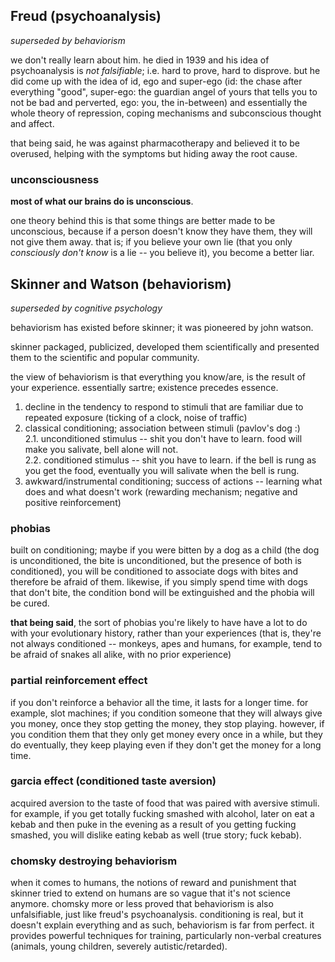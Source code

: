 ## Freud (psychoanalysis)

_superseded by behaviorism_

we don't really learn about him. he died in 1939 and his idea of psychoanalysis
is _not falsifiable_; i.e. hard to prove, hard to disprove. but he did come up
with the idea of id, ego and super-ego (id: the chase after everything "good",
super-ego: the guardian angel of yours that tells you to not be bad and
perverted, ego: you, the in-between) and essentially the whole theory of
repression, coping mechanisms and subconscious thought and affect.

that being said, he was against pharmacotherapy and believed it to be overused,
helping with the symptoms but hiding away the root cause.

### unconsciousness

__most of what our brains do is unconscious__.

one theory behind this is that some things are better made to be unconscious,
because if a person doesn't know they have them, they will not give them away.
that is; if you believe your own lie (that you only _consciously don't know_ is
a lie -- you believe it), you become a better liar.

## Skinner and Watson (behaviorism)

_superseded by cognitive psychology_

behaviorism has existed before skinner; it was pioneered by john watson.

skinner packaged, publicized, developed them scientifically and presented them
to the scientific and popular community.

the view of behaviorism is that everything you know/are, is the result of your
experience. essentially sartre; existence precedes essence.

1. decline in the tendency to respond to stimuli that are familiar due to
   repeated exposure (ticking of a clock, noise of traffic)
2. classical conditioning; association between stimuli (pavlov's dog :)  
2.1. unconditioned stimulus -- shit you don't have to learn. food will make you salivate, bell alone will not.  
2.2. conditioned stimulus -- shit you have to learn. if the bell is rung as you get the food, eventually you will salivate when the bell is rung.
3. awkward/instrumental conditioning; success of actions -- learning what does and what doesn't work (rewarding mechanism; negative and positive reinforcement)

### phobias

built on conditioning; maybe if you were bitten by a dog as a child
(the dog is unconditioned, the bite is unconditioned, but the presence of both
is conditioned), you will be conditioned to associate dogs with bites and
therefore be afraid of them. likewise, if you simply spend time with dogs that
don't bite, the condition bond will be extinguished and the phobia will be cured.

__that being said__, the sort of phobias you're likely to have have a lot to do
with your evolutionary history, rather than your experiences (that is, they're
not always conditioned -- monkeys, apes and humans, for example, tend to be
afraid of snakes all alike, with no prior experience)

### partial reinforcement effect

if you don't reinforce a behavior all the time,
it lasts for a longer time. for example, slot machines; if you condition someone
that they will always give you money, once they stop getting the money, they stop
playing. however, if you condition them that they only get money every once in a
while, but they do eventually, they keep playing even if they don't get the money
for a long time.

### garcia effect (conditioned taste aversion)

acquired aversion to the taste
of food that was paired with aversive stimuli. for example, if you get totally
fucking smashed with alcohol, later on eat a kebab and then puke in the evening
as a result of you getting fucking smashed, you will dislike eating kebab as well
(true story; fuck kebab).

### chomsky destroying behaviorism

when it comes to humans, the notions of reward and punishment that skinner
tried to extend on humans are so vague that it's not science anymore.
chomsky more or less proved that behaviorism is also unfalsifiable, just like
freud's psychoanalysis. conditioning is real, but it doesn't explain everything
and as such, behaviorism is far from perfect. it provides powerful techniques
for training, particularly non-verbal creatures (animals, young children,
severely autistic/retarded).
